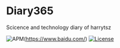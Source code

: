 # Diary365
Scicence and technology diary of harrytsz

![APM](https://img.shields.io/apm/l/vim-mode.svg?style=plastic)(https://www.baidu.com/)
[![License](https://img.shields.io/ansible/role/3078.svg)](https://www.apache.org/licenses/LICENSE-2.0)

